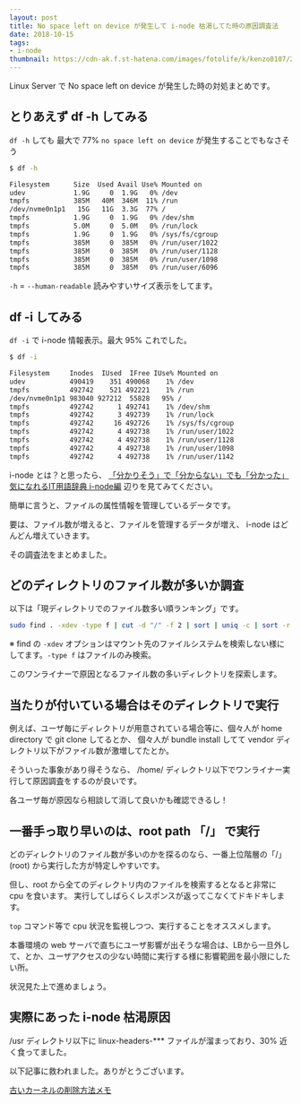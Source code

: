 ```yaml
---
layout: post
title: No space left on device が発生して i-node 枯渇してた時の原因調査法
date: 2018-10-15
tags:
- i-node
thumbnail: https://cdn-ak.f.st-hatena.com/images/fotolife/k/kenzo0107/20181015/20181015001102.jpg
---
```


Linux Server で No space left on device が発生した時の対処まとめです。

<!-- more -->

## とりあえず df -h してみる

`df -h` しても 最大で 77%
`no space left on device` が発生することでもなさそう

```sh
$ df -h

Filesystem      Size  Used Avail Use% Mounted on
udev            1.9G     0  1.9G   0% /dev
tmpfs           385M   40M  346M  11% /run
/dev/nvme0n1p1   15G   11G  3.3G  77% /
tmpfs           1.9G     0  1.9G   0% /dev/shm
tmpfs           5.0M     0  5.0M   0% /run/lock
tmpfs           1.9G     0  1.9G   0% /sys/fs/cgroup
tmpfs           385M     0  385M   0% /run/user/1022
tmpfs           385M     0  385M   0% /run/user/1128
tmpfs           385M     0  385M   0% /run/user/1098
tmpfs           385M     0  385M   0% /run/user/6096
```

`-h` = `--human-readable` 読みやすいサイズ表示をしてます。

## df -i してみる

`df -i` で i-node 情報表示。最大 95%
これでした。

```sh
$ df -i

Filesystem     Inodes  IUsed  IFree IUse% Mounted on
udev           490419    351 490068    1% /dev
tmpfs          492742    521 492221    1% /run
/dev/nvme0n1p1 983040 927212  55828   95% /
tmpfs          492742      1 492741    1% /dev/shm
tmpfs          492742      3 492739    1% /run/lock
tmpfs          492742     16 492726    1% /sys/fs/cgroup
tmpfs          492742      4 492738    1% /run/user/1022
tmpfs          492742      4 492738    1% /run/user/1128
tmpfs          492742      4 492738    1% /run/user/1098
tmpfs          492742      4 492738    1% /run/user/1142
```

i-node とは？と思ったら、 [「分かりそう」で「分からない」でも「分かった」気になれるIT用語辞典 i-node編](https://wa3.i-3-i.info/word14802.html) 辺りを見てみてください。

簡単に言うと、ファイルの属性情報を管理しているデータです。

要は、ファイル数が増えると、ファイルを管理するデータが増え、 i-node はどんどん増えていきます。

その調査法をまとめました。

## どのディレクトリのファイル数が多いか調査

以下は「現ディレクトリでのファイル数多い順ランキング」です。

```sh
sudo find . -xdev -type f | cut -d "/" -f 2 | sort | uniq -c | sort -r
```

※ find の `-xdev` オプションはマウント先のファイルシステムを検索しない様にしてます。`-type f` はファイルのみ検索。

このワンライナーで原因となるファイル数の多いディレクトリを探索します。

## 当たりが付いている場合はそのディレクトリで実行

例えば、ユーザ毎にディレクトリが用意されている場合等に、個々人が home directory で git clone してるとか、
個々人が bundle install してて vendor ディレクトリ以下がファイル数が激増してたとか。

そういった事象があり得そうなら、 /home/ ディレクトリ以下でワンライナー実行して原因調査をするのが良いです。

各ユーザ毎が原因なら相談して消して良いかも確認できるし！

## 一番手っ取り早いのは、root path 「/」 で実行

どのディレクトリのファイル数が多いのかを探るのなら、一番上位階層の「/」(root) から実行した方が特定しやすいです。

但し、root から全てのディレクトリ内のファイルを検索するとなると非常に cpu を食います。
実行してしばらくレスポンスが返ってこなくてドキドキします。

`top` コマンド等で cpu 状況を監視しつつ、実行することをオススメします。

本番環境の web サーバで直ちにユーザ影響が出そうな場合は、LBから一旦外して、とか、ユーザアクセスの少ない時間に実行する様に影響範囲を最小限にしたい所。

状況見た上で進めましょう。

## 実際にあった i-node 枯渇原因

/usr ディレクトリ以下に linux-headers-*** ファイルが溜まっており、30% 近く食ってました。

以下記事に救われました。ありがとうございます。

[古いカーネルの削除方法メモ](https://qiita.com/ytkumasan/items/d6cc70f151f130d58e9b)
